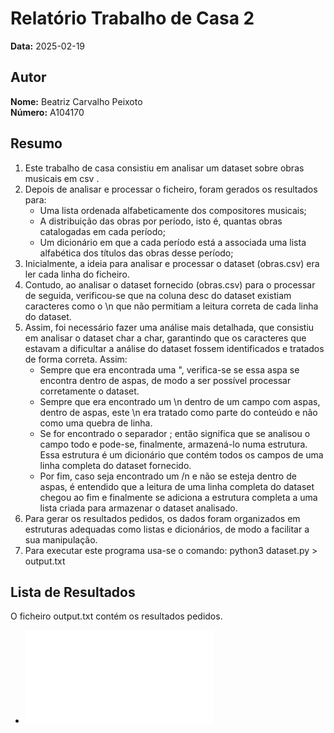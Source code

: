 # Relatório Trabalho de Casa 2

**Data:** 2025-02-19

## Autor

**Nome:** Beatriz Carvalho Peixoto  
**Número:** A104170  

## Resumo
1. Este trabalho de casa consistiu em analisar um dataset sobre obras musicais em csv .  
2. Depois de analisar e processar o ficheiro, foram gerados os resultados para:
    - Uma lista ordenada alfabeticamente dos compositores musicais;
    - A distribuição das obras por período, isto é, quantas obras catalogadas em cada período;
    - Um dicionário em que a cada período está a associada uma lista alfabética dos títulos das obras
       desse período;
3. Inicialmente, a ideia para analisar e processar o dataset (obras.csv) era ler cada linha do ficheiro.
4. Contudo, ao analisar o dataset fornecido (obras.csv) para o processar de seguida, verificou-se que na coluna desc do dataset existiam caracteres como o \n que não permitiam a leitura correta de cada linha do dataset. 
5. Assim, foi necessário fazer uma análise mais detalhada, que consistiu em analisar o dataset char a char, garantindo que os caracteres que estavam a dificultar a análise do dataset fossem identificados e tratados de forma correta. Assim:
    - Sempre que era encontrada uma ", verifica-se se essa aspa se encontra dentro de aspas, de modo a ser possível processar corretamente o dataset.
    - Sempre que era encontrado um \n dentro de um campo com aspas, dentro de aspas, este \n era tratado como parte do conteúdo e não como uma quebra de linha.
    - Se for encontrado o separador ; então significa que se analisou o campo todo e pode-se, finalmente, armazená-lo numa estrutura. Essa estrutura é um dicionário que contém todos os campos de uma linha completa do dataset fornecido.
    - Por fim, caso seja encontrado um /n e não se esteja dentro de aspas, é entendido que a leitura de uma linha completa do dataset chegou ao fim e finalmente se adiciona a estrutura completa a uma lista criada para armazenar o dataset analisado.
6. Para gerar os resultados pedidos, os dados foram organizados em estruturas adequadas como listas e dicionários, de modo a facilitar a sua manipulação.
7. Para executar este programa usa-se o comando: python3 dataset.py > output.txt


## Lista de Resultados 
O ficheiro output.txt contém os resultados pedidos.
- ![Ficheiro de output](TPC2/output.txt)

